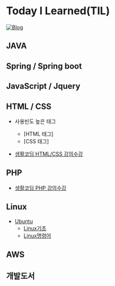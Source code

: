 # Today I Learned(TIL)
[![Blog](https://img.shields.io/badge/Blog-bomcoding.github.io-green.svg)](https://bomcoding.github.io/)

## JAVA

## Spring / Spring boot

## JavaScript / Jquery

## HTML / CSS
* 사용빈도 높은 태그
	* [HTML 태그]
	* [CSS 태그]
  
* [생활코딩 HTML/CSS 강의수강](https://github.com/bomcoding/TIL/tree/master/HTML%2C%20CSS/LifeCoding%20Web%20Study)

## PHP
* [생활코딩 PHP 강의수강](https://github.com/bomcoding/TIL/tree/master/PHP/LifeCoding%20PHP)

## Linux
* [Ubuntu](https://github.com/bomcoding/TIL/blob/master/Linux/Ubuntu)
	* [Linux기초](https://github.com/bomcoding/TIL/blob/master/Linux/Ubuntu/Linux_Basic.md)
	* [Linux명령어](https://github.com/bomcoding/TIL/blob/master/Linux/Ubuntu/Linux_Command.md)

## AWS

## 개발도서
